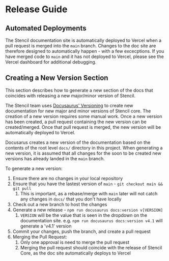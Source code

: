 # Release Guide

## Automated Deployments

The Stencil documentation site is automatically deployed to Vercel when a pull request is merged into the `main` branch.
Changes to the doc site are therefore designed to automatically happen - with a few excecptions.
If you have merged code to `main` and it has not deployed to Vercel, please see the Vercel dashboard for additional debugging.

## Creating a New Version Section

This section describes how to generate a new section of the docs that coincides with releasing a new major/minor version of Stencil.

The Stencil team uses [Docusaurus' Versioning](https://docusaurus.io/docs/versioning) to create new documentation for new major and minor versions of Stencil core.
The creation of a new version requires some manual work.
Once a new version has been created, a pull request containing the new version can be created/merged.
Once that pull request is merged, the new version will be automatically deployed to Vercel.

Docusarus creates a new version of the documentation based on the contents of the root level `docs/` directory in this project.
When generating a new version, it is assumed that all changes for the soon to be created new versions has already landed in the `main` branch.

To generate a new version:
1. Ensure there are no changes in your local repository
1. Ensure that you have the lastest version of `main` - `git checkout main && git pull`
    1. This is important, as a rebase/merge with `main` later will not catch any changes in `docs/` that you don't have locally
1. Check out a new branch to host the changes
1. Generate a new release - `npm run docusaurus docs:version v[VERSION]`
    1. `VERSION` will be the value that is seen in the dropdown on the documentation site.
    e.g. `npm run docusaurus docs:version v4.1` will generate a 'v4.1' version
1. Commit your changes, push the branch, and create a pull request
1. Merging the Pull Request:
    1. Only one approval is need to merge the pull request
    1. Merging the pull request should coincide with the release of Stencil Core, as the doc site automatically deploys to Vercel
